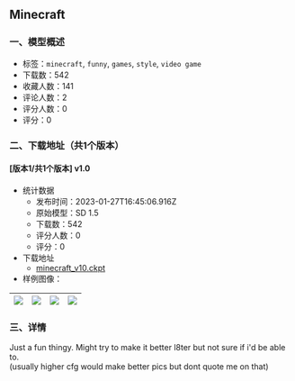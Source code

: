 ## Minecraft
### 一、模型概述

- 标签：`minecraft`, `funny`, `games`, `style`, `video game`
- 下载数：542
- 收藏人数：141
- 评论人数：2
- 评分人数：0
- 评分：0

### 二、下载地址（共1个版本）

#### [版本1/共1个版本] v1.0

- 统计数据
  - 发布时间：2023-01-27T16:45:06.916Z
  - 原始模型：SD 1.5
  - 下载数：542
  - 评分人数：0
  - 评分：0
- 下载地址
  - [minecraft_v10.ckpt](https://civitai.com/api/download/models/6303)
- 样例图像：

| <img src="https://image.civitai.com/xG1nkqKTMzGDvpLrqFT7WA/49e725c0-1385-4f62-4d50-a1862a5b2500/width=450/55867.jpeg" /> | <img src="https://image.civitai.com/xG1nkqKTMzGDvpLrqFT7WA/615a6c8b-8dc2-4caf-a473-c69ee64f6300/width=450/55880.jpeg" /> | <img src="https://image.civitai.com/xG1nkqKTMzGDvpLrqFT7WA/2a3f576a-9a76-4cc8-9688-a2397a67e300/width=450/55879.jpeg" /> | <img src="https://image.civitai.com/xG1nkqKTMzGDvpLrqFT7WA/56e37497-0499-4b03-bff6-192e1218ad00/width=450/55878.jpeg" /> |
| ---- | ---- | ---- | ---- |


### 三、详情
<p>Just a fun thingy. Might try to make it better l8ter but not sure if i'd be able to.<br />(usually higher cfg would make better pics but dont quote me on that)</p>